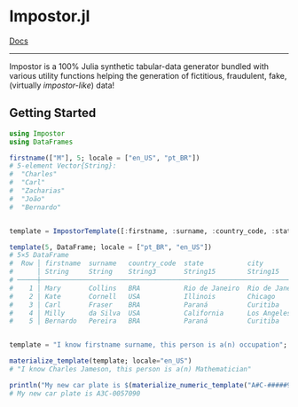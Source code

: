 # Impostor.jl

[Docs](https://lfenzo.github.io/Impostor.jl/dev/)

-----------------

Impostor is a 100% Julia synthetic tabular-data generator bundled with various utility functions
helping the generation of fictitious, fraudulent, fake, (virtually *impostor-like*) data!

## Getting Started

```julia
using Impostor
using DataFrames

firstname(["M"], 5; locale = ["en_US", "pt_BR"])
# 5-element Vector{String}:
#  "Charles"
#  "Carl"
#  "Zacharias"
#  "João"
#  "Bernardo"


template = ImpostorTemplate([:firstname, :surname, :country_code, :state, :city]);

template(5, DataFrame; locale = ["pt_BR", "en_US"])
# 5×5 DataFrame
#  Row │ firstname  surname   country_code  state           city
#      │ String     String    String3       String15        String15
# ─────┼───────────────────────────────────────────────────────────────────
#    1 │ Mary       Collins   BRA           Rio de Janeiro  Rio de Janeiro
#    2 │ Kate       Cornell   USA           Illinois        Chicago
#    3 │ Carl       Fraser    BRA           Paraná          Curitiba
#    4 │ Milly      da Silva  USA           California      Los Angeles
#    5 │ Bernardo   Pereira   BRA           Paraná          Curitiba


template = "I know firstname surname, this person is a(n) occupation";

materialize_template(template; locale="en_US")
# "I know Charles Jameson, this person is a(n) Mathematician"

println("My new car plate is $(materialize_numeric_template("A#C-#####90"))")
# My new car plate is A3C-0057090
```

